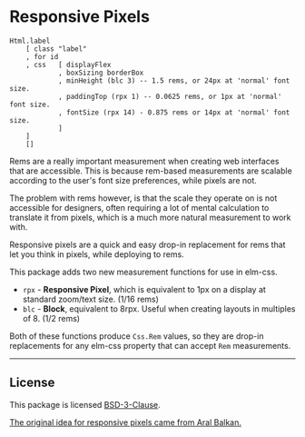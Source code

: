 # Responsive Pixels

```
Html.label
    [ class "label"
    , for id
    , css   [ displayFlex
            , boxSizing borderBox
            , minHeight (blc 3) -- 1.5 rems, or 24px at 'normal' font size.
            , paddingTop (rpx 1) -- 0.0625 rems, or 1px at 'normal' font size.
            , fontSize (rpx 14) - 0.875 rems or 14px at 'normal' font size.
            ]
    ]
    []
```

Rems are a really important measurement when creating web
interfaces that are accessible. This is because rem-based
measurements are scalable according to the user's font size
preferences, while pixels are not.

The problem with rems however, is that the scale they operate
on is not accessible for designers, often requiring a lot of
mental calculation to translate it from pixels, which is a
much more natural measurement to work with.

Responsive pixels are a quick and easy drop-in replacement for
rems that let you think in pixels, while deploying to rems.

This package adds two new measurement functions for use in elm-css.

- `rpx` - **Responsive Pixel**, which is equivalent to 1px on a display at standard zoom/text size. (1/16 rems)
- `blc` - **Block**, equivalent to 8rpx. Useful when creating layouts in multiples of 8. (1/2 rems)

Both of these functions produce `Css.Rem` values, so they are drop-in replacements for any elm-css property that can accept `Rem` measurements.

---

## License

This package is licensed [BSD-3-Clause](license.md).

[The original idea for responsive pixels came from Aral Balkan.](https://ar.al/notes/responsive-pixels/)
